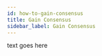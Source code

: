 ```yaml
---
id: how-to-gain-consensus
title: Gain Consensus
sidebar_label: Gain Consensus
---
```


text goes here
